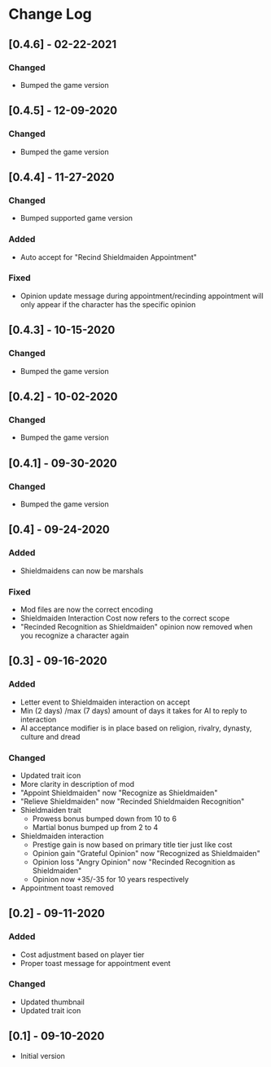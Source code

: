 # Change Log

## [0.4.6] - 02-22-2021
### Changed
- Bumped the game version

## [0.4.5] - 12-09-2020
### Changed
- Bumped the game version

## [0.4.4] - 11-27-2020
### Changed
- Bumped supported game version

### Added
- Auto accept for "Recind Shieldmaiden Appointment"

### Fixed
- Opinion update message during appointment/recinding appointment will only appear if the character has the specific opinion

## [0.4.3] - 10-15-2020
### Changed
- Bumped the game version

## [0.4.2] - 10-02-2020
### Changed
- Bumped the game version

## [0.4.1] - 09-30-2020
### Changed
- Bumped the game version

## [0.4] - 09-24-2020
### Added
- Shieldmaidens can now be marshals

### Fixed
- Mod files are now the correct encoding
- Shieldmaiden Interaction Cost now refers to the correct scope
- "Recinded Recognition as Shieldmaiden" opinion now removed when you recognize a character again

## [0.3] - 09-16-2020
### Added
- Letter event to Shieldmaiden interaction on accept
- Min (2 days) /max (7 days) amount of days it takes for AI to reply to interaction
- AI acceptance modifier is in place based on religion, rivalry, dynasty, culture and dread

### Changed
- Updated trait icon
- More clarity in description of mod
- "Appoint Shieldmaiden" now "Recognize as Shieldmaiden"
- "Relieve Shieldmaiden" now "Recinded Shieldmaiden Recognition"
- Shieldmaiden trait
    - Prowess bonus bumped down from 10 to 6
    - Martial bonus bumped up from 2 to 4
- Shieldmaiden interaction
    - Prestige gain is now based on primary title tier just like cost
    - Opinion gain "Grateful Opinion" now "Recognized as Shieldmaiden"
    - Opinion loss "Angry Opinion" now "Recinded Recognition as Shieldmaiden"
    - Opinion now +35/-35 for 10 years respectively
- Appointment toast removed

## [0.2] - 09-11-2020
### Added
- Cost adjustment based on player tier
- Proper toast message for appointment event

### Changed
- Updated thumbnail
- Updated trait icon

## [0.1] - 09-10-2020
- Initial version